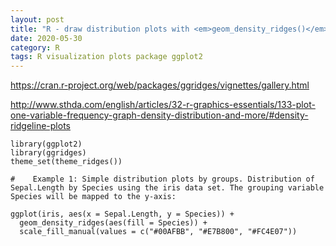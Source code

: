 ```yaml
---
layout: post
title: "R - draw distribution plots with <em>geom_density_ridges()</em> from <em>ggridges</em>"
date: 2020-05-30
category: R
tags: R visualization plots package ggplot2
---
```


https://cran.r-project.org/web/packages/ggridges/vignettes/gallery.html

http://www.sthda.com/english/articles/32-r-graphics-essentials/133-plot-one-variable-frequency-graph-density-distribution-and-more/#density-ridgeline-plots

```
library(ggplot2)
library(ggridges)
theme_set(theme_ridges())

#    Example 1: Simple distribution plots by groups. Distribution of Sepal.Length by Species using the iris data set. The grouping variable Species will be mapped to the y-axis:

ggplot(iris, aes(x = Sepal.Length, y = Species)) +
  geom_density_ridges(aes(fill = Species)) +
  scale_fill_manual(values = c("#00AFBB", "#E7B800", "#FC4E07"))
```

